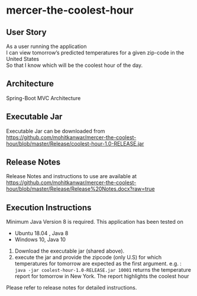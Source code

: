 # mercer-the-coolest-hour

## User Story
As a user running the application    
I can view tomorrow’s predicted temperatures for a given zip-code in the United States  
So that I know which will be the coolest hour of the day.  

## Architecture
Spring-Boot MVC Architecture

## Executable Jar
Executable Jar can be downloaded from https://github.com/mohitkanwar/mercer-the-coolest-hour/blob/master/Release/coolest-hour-1.0-RELEASE.jar

## Release Notes
Release Notes and instructions to use are available at https://github.com/mohitkanwar/mercer-the-coolest-hour/blob/master/Release/Release%20Notes.docx?raw=true

## Execution Instructions
Minimum Java Version 8 is required. This application has been tested on
  * Ubuntu 18.04 , Java 8
  * Windows 10, Java 10

1) Download the executable jar (shared above).
2) execute the jar and provide the zipcode (only U.S) for which temperatures for tomorrow are expected as the first argument.
e.g. : `java -jar coolest-hour-1.0-RELEASE.jar 10001` returns the temperature report for tomorrow in New York.
The report highlights the coolest hour

Please refer to release notes for detailed instructions.
